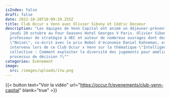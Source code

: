 ```yaml
---
isIndex: false
draft: false
date: 2022-10-20T10:09:19.255Z
title: Club Occur x Venn avec Olivier Sibony et Cédric Decoeur
description: "Les équipes de Venn Capital ont animé un déjeuner-présentation le
  jeudi 20 octobre au Four Seasons Hotel Georges V Paris. Olivier Sibony,
  professeur de stratégie à HEC et auteur de nombreux ouvrages dont dernièrement
  \"Noise\", co-écrit avec le prix Nobel d'économie Daniel Kahneman, est
  intervenu lors de ce Club Occur x Venn sur la thématique \"Intelligence
  collective : Comment exploiter la diversité des jugements pour améliorer le
  processus de décision ?\""
categories: Evènement
image:
  src: /images/uploads/itw.png
---
```



{{< button text="Voir la vidéo" url="https://occur.fr/evenements/club-venn-capital" blank="true" >}}